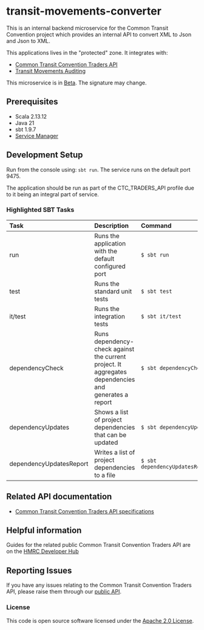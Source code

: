 
# transit-movements-converter

This is an internal backend microservice for the Common Transit Convention project which provides an 
internal API to convert XML to Json and Json to XML.

This applications lives in the "protected" zone. It integrates with:

* [Common Transit Convention Traders API](https://github.com/hmrc/common-transit-convention-traders)
* [Transit Movements Auditing](https://github.com/hmrc/transit-movements-auditing)

This microservice is in [Beta](https://www.gov.uk/help/beta). The signature may change.

## Prerequisites

- Scala 2.13.12
- Java 21
- sbt 1.9.7
- [Service Manager](https://github.com/hmrc/service-manager)

## Development Setup

Run from the console using: `sbt run`. 
The service runs on the default port 9475.

The application should be run as part of the CTC_TRADERS_API profile due to it being an integral part of service.

### Highlighted SBT Tasks
Task | Description | Command
:-------|:------------|:-----
run | Runs the application with the default configured port | ```$ sbt run```
test | Runs the standard unit tests | ```$ sbt test```
it/test  | Runs the integration tests | ```$ sbt it/test ```
dependencyCheck | Runs dependency-check against the current project. It aggregates dependencies and generates a report | ```$ sbt dependencyCheck```
dependencyUpdates |  Shows a list of project dependencies that can be updated | ```$ sbt dependencyUpdates```
dependencyUpdatesReport | Writes a list of project dependencies to a file | ```$ sbt dependencyUpdatesReport```

## Related API documentation

- [Common Transit Convention Traders API specifications](https://developer.service.hmrc.gov.uk/api-documentation/docs/api/service/common-transit-convention-traders/1.0)

## Helpful information

Guides for the related public Common Transit Convention Traders API are on the [HMRC Developer Hub](https://developer.service.hmrc.gov.uk/api-documentation/docs/using-the-hub)

## Reporting Issues

If you have any issues relating to the Common Transit Convention Traders API, please raise them through our [public API](https://github.com/hmrc/common-transit-convention-traders#reporting-issues).



### License

This code is open source software licensed under the [Apache 2.0 License]("http://www.apache.org/licenses/LICENSE-2.0.html").